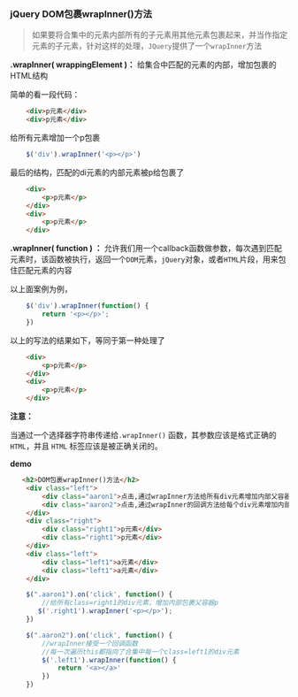 
### jQuery DOM包裹wrapInner()方法

> 如果要将合集中的元素内部所有的子元素用其他元素包裹起来，并当作指定元素的子元素，针对这样的处理，`JQuery`提供了一个`wrapInner`方法

__.wrapInner( wrappingElement )：__ 给集合中匹配的元素的内部，增加包裹的HTML结构

简单的看一段代码：

```html
    <div>p元素</div>
    <div>p元素</div>
```

给所有元素增加一个p包裹

```javaScript
    $('div').wrapInner('<p></p>')
```

最后的结构，匹配的di元素的内部元素被p给包裹了

```html
    <div>
        <p>p元素</p>
    </div>
    <div>
        <p>p元素</p>
    </div>
```

__.wrapInner( function ) ：__ 允许我们用一个callback函数做参数，每次遇到匹配元素时，该函数被执行，返回一个`DOM`元素，`jQuery`对象，或者`HTML`片段，用来包住匹配元素的内容

以上面案例为例，

```javaScript
    $('div').wrapInner(function() {
        return '<p></p>';
    })
```

以上的写法的结果如下，等同于第一种处理了

```html
    <div>
        <p>p元素</p>
    </div>
    <div>
        <p>p元素</p>
    </div>
```
__注意：__

 当通过一个选择器字符串传递给`.wrapInner()` 函数，其参数应该是格式正确的`HTML`，并且 `HTML` 标签应该是被正确关闭的。

__demo__

```html
   <h2>DOM包裹wrapInner()方法</h2>
    <div class="left">
        <div class="aaron1">点击,通过wrapInner方法给所有div元素增加内部父容器p</div>
        <div class="aaron2">点击,通过wrapInner的回调方法给每个div元素增加内部父容器a</div>
    </div>
    <div class="right">
        <div class="right1">p元素</div>
        <div class="right1">p元素</div>
    </div>
    <div class="left">
        <div class="left1">a元素</div>
        <div class="left1">a元素</div>
    </div>
```
```javaScript
    $(".aaron1").on('click', function() {
        //给所有class=right1的div元素，增加内部包裹父容器p
       $('.right1').wrapInner('<p></p>');
    })

    $(".aaron2").on('click', function() {
        //wrapInner接受一个回调函数
        //每一次遍历this都指向了合集中每一个class=left1的div元素
        $('.left1').wrapInner(function() {
            return '<a></a>'
        })
    })
```